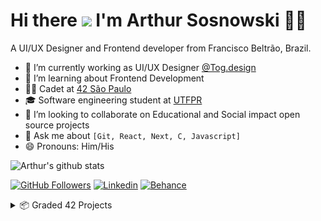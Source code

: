 <h1 align='left'>
  Hi there <img src="https://media.giphy.com/media/hvRJCLFzcasrR4ia7z/giphy.gif" width="35px"> I'm Arthur Sosnowski 👨‍💻
</h1>

<p align='left'>
  A UI/UX Designer and Frontend developer from Francisco Beltrão, Brazil.
</p>

- 🔭 I’m currently working as UI/UX Designer [@Tog.design](https://tog.design/)
- 🌱 I’m learning about Frontend Development
- 👨‍🚀 Cadet at [42 São Paulo](https://www.42sp.org.br/)
- 🎓 Software engineering student at [UTFPR](https://coens.dv.utfpr.edu.br/site/)
- 👯 I’m looking to collaborate on Educational and Social impact open source projects
- 💬 Ask me about `[Git, React, Next, C, Javascript]` 
- 😄 Pronouns: Him/His
<!--
- 🤔 I’m looking for help with ...
- 📫 How to reach me: ...
- 😄 Pronouns: ...
- ⚡ Fun fact: I have a tattoo written `git commit -m "first tattoo"` -->

![Arthur's github stats](https://github-readme-stats.vercel.app/api?username=Kastango&show_icons=true&theme=github_dark&count_private=true)

[![GitHub Followers](https://img.shields.io/github/followers/Kastango?style=for-the-badge&labelColor=0D0D0D&logo=Github&Color=white)](https://github.com/Kastango)
[![Linkedin](https://img.shields.io/badge/-LinkedIn-060606?style=for-the-badge&labelColor=0D0D0D&logo=Linkedin&Color=white)](https://www.linkedin.com/in/arthur-sosnowski/)
[![Behance](https://img.shields.io/badge/-Behance-blue?style=for-the-badge&logo=behance&logoColor=white)](https://www.behance.net/ArthurSosnowski)

<details>
  <summary>📦 Graded 42 Projects</summary>
  
  

| Name                 | A short summary                              | Badge   |
| -------------------- | -------------------------------------------- | ------- |
| [libft](https://github.com/Kastango/libft) | Libft is an individual project at 42 that requires us to re-create some C standard library functions including some additional ones that can be used later to build a library of useful functions for the rest of the program.  | <img src="./icons/libfte.png" width="100"> |
<!-- | Content Cell         | Content Cell                                | link | -->
  
</details>
